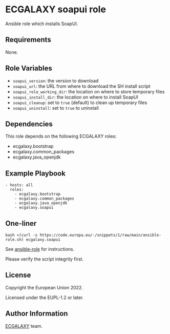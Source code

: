 ECGALAXY soapui role
====================

Ansible role which installs SoapUI.

Requirements
------------

None.

Role Variables
--------------

- `soapui_version`: the version to download
- `soapui_url`: the URL from where to download the SH install script
- `soapui_role_working_dir`: the location on where to store temporary files
- `soapui_install_dir`: the location on where to install SoapUI
- `soapui_cleanup`: set to `true` (default) to clean up temporary files
- `soapui_uninstall`: set to `true` to uninstall

Dependencies
------------

This role depends on the following ECGALAXY roles:

- ecgalaxy.bootstrap
- ecgalaxy.common_packages
- ecgalaxy.java_openjdk

Example Playbook
----------------

    - hosts: all
      roles:
        - ecgalaxy.bootstrap
        - ecgalaxy.common_packages
        - ecgalaxy.java_openjdk
        - ecgalaxy.soapui

One-liner
---------

    bash <(curl -s https://code.europa.eu/-/snippets/1/raw/main/ansible-role.sh) ecgalaxy.soapui

See [ansible-role](https://code.europa.eu/-/snippets/1) for instructions.

Please verify the script integrity first.

License
-------

Copyright the European Union 2022.

Licensed under the EUPL-1.2 or later.

Author Information
------------------

[ECGALAXY](https://code.europa.eu/groups/ecgalaxy/-/wikis/home) team.
